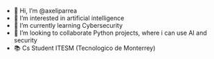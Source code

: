 - 👋 Hi, I’m @axeliparrea
- 👀 I’m interested in artificial intelligence
- 🌱 I’m currently learning Cybersecurity
- 💞️ I’m looking to collaborate Python projects, where i can use AI and security
- 📚 Cs Student ITESM (Tecnologico de Monterrey)

<!---
axeliparrea/axeliparrea is a ✨ special ✨ repository because its `README.md` (this file) appears on your GitHub profile.
You can click the Preview link to take a look at your changes.
--->

